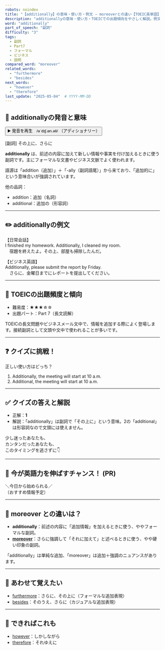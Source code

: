 ```yaml
---
robots: noindex
title: "【additionally】の意味・使い方・例文 ― moreoverとの違い【TOEIC英単語】"
description: "additionallyの意味・使い方・TOEICでの出題傾向をやさしく解説。例文・クイズ付きでmoreoverとの違いもわかりやすく学べます。"
word: "additionally"
part_of_speech: "副詞"
difficulty: "3"
tags:
  - 副詞
  - Part7
  - フォーマル
  - ビジネス
  - 説明
compared_word: "moreover"
related_words:
  - "furthermore"
  - "besides"
next_words:
  - "however"
  - "therefore"
last_update: "2025-05-04"  # YYYY-MM-DD
---
```


## 🔰 additionallyの発音と意味

<button class="play-audio" onclick="playTTS('additionally')">
  <span class="play-audio-main">
    ▶️ 発音を再生　/əˈdɪʃ.ən.əli/
  </span>
  <span class="play-audio-sub">
    （アディショナリー）
  </span>
</button>

[副詞] その上に、さらに

**additionally** は、前述の内容に加えて新しい情報や事実を付け加えるときに使う副詞です。主にフォーマルな文書やビジネス文脈でよく使われます。

語源は「addition（追加）」＋「-ally（副詞語尾）」から来ており、「追加的に」という意味合いが強調されています。

他の品詞：  
- addition：追加（名詞）
- additional：追加の（形容詞）

---

## ✏️ additionallyの例文

【日常会話】  
I finished my homework. Additionally, I cleaned my room.  
　宿題を終えたよ。その上、部屋も掃除したんだ。

【ビジネス英語】  
Additionally, please submit the report by Friday.  
　さらに、金曜日までにレポートを提出してください。

---

## 🎯 TOEICの出題頻度と傾向

- 難易度：★★★☆☆
- 出題パート：Part 7（長文読解）

TOEICの長文問題やビジネスメール文中で、情報を追加する際によく登場します。接続副詞として文頭や文中で使われることが多いです。

---

## ❓ クイズに挑戦！

正しい使い方はどっち？

1. Additionally, the meeting will start at 10 a.m.  
2. Additional, the meeting will start at 10 a.m.

---

## ✅ クイズの答えと解説

- 正解：**1**
- 解説：「additionally」は副詞で「その上に」という意味。2の「additional」は形容詞なので文頭には使えません。

少し迷ったあなたも、  
カンタンだったあなたも、  
このタイミングを逃さずに👇️

---

## 🚀 今が英語力を伸ばすチャンス！ (PR)

<div class="info-center">
＼今日から始められる／<br>  
（おすすめ情報予定）
</div>

---

## 🤔  moreover との違いは？

- **additionally**：前述の内容に「追加情報」を加えるときに使う、ややフォーマルな副詞。
- **[moreover](/word/moreover)**：さらに強調して「それに加えて」と述べるときに使う、やや硬い印象の副詞。

「additionally」は単純な追加、「moreover」は追加＋強調のニュアンスがあります。

---

## 🧩 あわせて覚えたい

- [furthermore](/word/furthermore)：さらに、その上に（フォーマルな追加表現）
- [besides](/word/besides)：そのうえ、さらに（カジュアルな追加表現）

---

## 📖 できればこれも

- [however](/word/however)：しかしながら
- [therefore](/word/therefore)：それゆえに

<!-- cvid: aid09_bid10 -->
